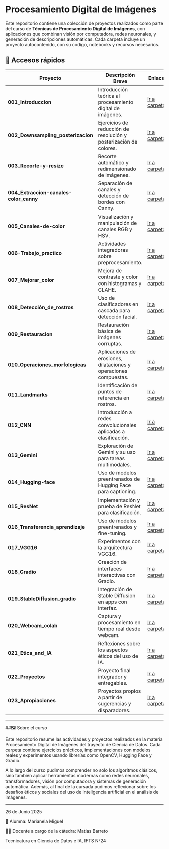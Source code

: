 # Procesamiento Digital de Imágenes

Este repositorio contiene una colección de proyectos realizados como parte del curso de **Técnicas de Procesamiento Digital de Imágenes**, con aplicaciones que combinan visión por computadora, redes neuronales, y generación de descripciones automáticas. Cada carpeta incluye un proyecto autocontenido, con su código, notebooks y recursos necesarios.

## 🔗 Accesos rápidos

| Proyecto | Descripción Breve | Enlace |
|---------|--------------------|--------|
| **001_Introduccion** | Introducción teórica al procesamiento digital de imágenes. | [Ir a carpeta](./001_Introduccion) |
| **002_Downsampling_posterizacion** | Ejercicios de reducción de resolución y posterización de colores. | [Ir a carpeta](./002_Downsampling_posterizacion) |
| **003_Recorte-y-resize** | Recorte automático y redimensionado de imágenes. | [Ir a carpeta](./003_Recorte-y-resize) |
| **004_Extraccion-canales-color_canny** | Separación de canales y detección de bordes con Canny. | [Ir a carpeta](./004_Extraccion-canales-color_canny) |
| **005_Canales-de-color** | Visualización y manipulación de canales RGB y HSV. | [Ir a carpeta](./005_Canales-de-color) |
| **006-Trabajo_practico** | Actividades integradoras sobre preprocesamiento. | [Ir a carpeta](./006-Trabajo_practico) |
| **007_Mejorar_color** | Mejora de contraste y color con histogramas y CLAHE. | [Ir a carpeta](./007_Mejorar_color) |
| **008_Detección_de_rostros** | Uso de clasificadores en cascada para detección facial. | [Ir a carpeta](./008_Detección_de_rostros) |
| **009_Restauracion** | Restauración básica de imágenes corruptas. | [Ir a carpeta](./009_Restauracion) |
| **010_Operaciones_morfologicas** | Aplicaciones de erosiones, dilataciones y operaciones compuestas. | [Ir a carpeta](./010_Operaciones_morfologicas) |
| **011_Landmarks** | Identificación de puntos de referencia en rostros. | [Ir a carpeta](./011_Landmarks) |
| **012_CNN** | Introducción a redes convolucionales aplicadas a clasificación. | [Ir a carpeta](./012_CNN) |
| **013_Gemini** | Exploración de Gemini y su uso para tareas multimodales. | [Ir a carpeta](./013_Gemini) |
| **014_Hugging-face** | Uso de modelos preentrenados de Hugging Face para captioning. | [Ir a carpeta](./014_Hugging-face) |
| **015_ResNet** | Implementación y prueba de ResNet para clasificación. | [Ir a carpeta](./015_ResNet) |
| **016_Transferencia_aprendizaje** | Uso de modelos preentrenados y fine-tuning. | [Ir a carpeta](./016_Transferencia_aprendizaje) |
| **017_VGG16** | Experimentos con la arquitectura VGG16. | [Ir a carpeta](./017_VGG16) |
| **018_Gradio** | Creación de interfaces interactivas con Gradio. | [Ir a carpeta](./018_Gradio) |
| **019_StableDiffusion_gradio** | Integración de Stable Diffusion en apps con interfaz. | [Ir a carpeta](./019_StableDiffusion_gradio) |
| **020_Webcam_colab** | Captura y procesamiento en tiempo real desde webcam. | [Ir a carpeta](./020_Webcam_colab) |
| **021_Etica_and_IA** | Reflexiones sobre los aspectos éticos del uso de IA. | [Ir a carpeta](./021_Ética_and_IA) |
| **022_Proyectos** | Proyecto final integrador y entregables. | [Ir a carpeta](./022_Proyecto_final_integrador) |
| **023_Apropiaciones** | Proyectos propios a partir de sugerencias y disparadores. | [Ir a carpeta](./023_Apropiaciones) |


---

##🖼️ Sobre el curso

Este repositorio resume las actividades y proyectos realizados en la materia Procesamiento Digital de Imágenes del trayecto de Ciencia de Datos. Cada carpeta contiene ejercicios prácticos, implementaciones con modelos reales y experimentos usando librerías como OpenCV, Hugging Face y Gradio.

A lo largo del curso pudimos comprender no solo los algoritmos clásicos, sino también aplicar herramientas modernas como redes neuronales, transformadores, visión por computadora y sistemas de generación automática. Además, al final de la cursada pudimos reflexionar sobre los desafíos éticos y sociales del uso de inteligencia artificial en el análisis de imágenes.

---

26 de Junio 2025

👤 Alumna: Marianela Miguel

👨‍🏫 Docente a cargo de la cátedra: Matias Barreto

Tecnicatura en Ciencia de Datos e IA, IFTS N°24
